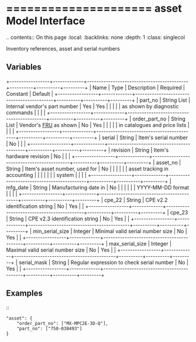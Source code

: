

=====================
asset Model Interface
=====================

.. contents:: On this page
    :local:
    :backlinks: none
    :depth: 1
    :class: singlecol

Inventory references, asset and serial numbers

Variables
---------

+-----------------+-------------+-------------------------------------------+----------+----------+---------+
| Name            | Type        | Description                               | Required | Constant | Default |
+-----------------+-------------+-------------------------------------------+----------+----------+---------+
| part_no         | String List | Internal vendor's part number             | Yes      | Yes      |         |
|                 |             | as shown by diagnostic commands           |          |          |         |
+-----------------+-------------+-------------------------------------------+----------+----------+---------+
| order_part_no   | String List | Vendor's [FRU](../../glossary.md#fru) as shown             | No       | Yes      |         |
|                 |             | in catalogues and price lists             |          |          |         |
+-----------------+-------------+-------------------------------------------+----------+----------+---------+
| serial          | String      | Item's serial number                      | No       |          |         |
+-----------------+-------------+-------------------------------------------+----------+----------+---------+
| revision        | String      | Item's hardware revision                  | No       |          |         |
+-----------------+-------------+-------------------------------------------+----------+----------+---------+
| asset_no        | String      | Item's asset number, used for             | No       |          |         |
|                 |             | asset tracking in accounting              |          |          |         |
|                 |             | system                                    |          |          |         |
+-----------------+-------------+-------------------------------------------+----------+----------+---------+
| mfg_date        | String      | Manufacturing date in                     | No       |          |         |
|                 |             | YYYY-MM-DD format                         |          |          |         |
+-----------------+-------------+-------------------------------------------+----------+----------+---------+
| cpe_22          | String      | CPE v2.2 identification string            | No       | Yes      |         |
+-----------------+-------------+-------------------------------------------+----------+----------+---------+
| cpe_23          | String      | CPE v2.3 identification string            | No       | Yes      |         |
+-----------------+-------------+-------------------------------------------+----------+----------+---------+
| min_serial_size | Integer     | Minimal valid serial number size          | No       | Yes      |         |
+-----------------+-------------+-------------------------------------------+----------+----------+---------+
| max_serial_size | Integer     | Maximal valid serial number size          | No       | Yes      |         |
+-----------------+-------------+-------------------------------------------+----------+----------+---------+
| serial_mask     | String      | Regular expression to check serial number | No       | Yes      |         |
+-----------------+-------------+-------------------------------------------+----------+----------+---------+

Examples
--------

::

    "asset": {
        "order_part_no": ["MX-MPC2E-3D-Q"],
        "part_no": ["750-038493"]
    }
